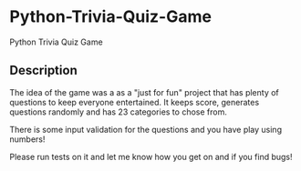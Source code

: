# Python-Trivia-Quiz-Game
Python Trivia Quiz Game

## Description
The idea of the game was a as a "just for fun" project that has plenty of questions to keep everyone entertained.
It keeps score, generates questions randomly and has 23 categories to chose from.

There is some input validation for the questions and you have play using numbers! 

Please run tests on it and let me know how you get on and if you find bugs!
